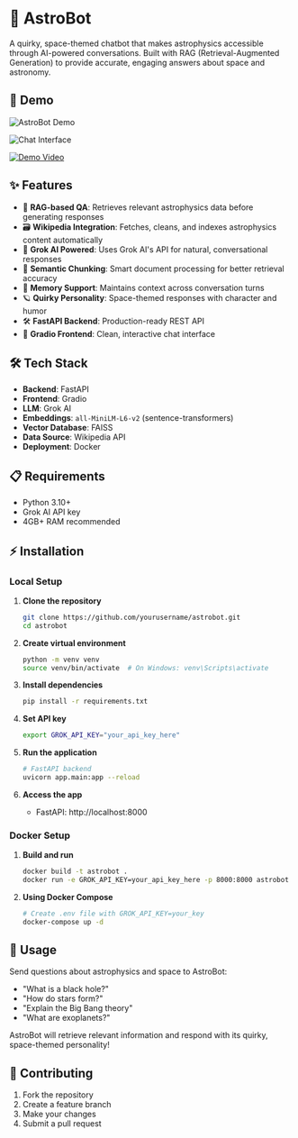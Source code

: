# 🌌 AstroBot

A quirky, space-themed chatbot that makes astrophysics accessible through AI-powered conversations. Built with RAG (Retrieval-Augmented Generation) to provide accurate, engaging answers about space and astronomy.

## 📸 Demo

![AstroBot Demo](./assets/demo.gif)

![Chat Interface](./assets/chat-interface.png)

[![Demo Video](./assets/video-thumbnail.png)](https://youtu.be/your-demo-video)

## ✨ Features

- 🧠 **RAG-based QA**: Retrieves relevant astrophysics data before generating responses
- 🗃️ **Wikipedia Integration**: Fetches, cleans, and indexes astrophysics content automatically
- 🤖 **Grok AI Powered**: Uses Grok AI's API for natural, conversational responses
- 🧬 **Semantic Chunking**: Smart document processing for better retrieval accuracy
- 🧠 **Memory Support**: Maintains context across conversation turns
- 🪐 **Quirky Personality**: Space-themed responses with character and humor
- 🛠️ **FastAPI Backend**: Production-ready REST API
- 🎨 **Gradio Frontend**: Clean, interactive chat interface

## 🛠️ Tech Stack

- **Backend**: FastAPI
- **Frontend**: Gradio
- **LLM**: Grok AI
- **Embeddings**: `all-MiniLM-L6-v2` (sentence-transformers)
- **Vector Database**: FAISS
- **Data Source**: Wikipedia API
- **Deployment**: Docker

## 📋 Requirements

- Python 3.10+
- Grok AI API key
- 4GB+ RAM recommended

## ⚡ Installation

### Local Setup

1. **Clone the repository**
   ```bash
   git clone https://github.com/yourusername/astrobot.git
   cd astrobot
   ```

2. **Create virtual environment**
   ```bash
   python -m venv venv
   source venv/bin/activate  # On Windows: venv\Scripts\activate
   ```

3. **Install dependencies**
   ```bash
   pip install -r requirements.txt
   ```

4. **Set API key**
   ```bash
   export GROK_API_KEY="your_api_key_here"
   ```

5. **Run the application**
   ```bash
   # FastAPI backend
   uvicorn app.main:app --reload
   

6. **Access the app**
   - FastAPI: http://localhost:8000


### Docker Setup

1. **Build and run**
   ```bash
   docker build -t astrobot .
   docker run -e GROK_API_KEY=your_api_key_here -p 8000:8000 astrobot
   ```

2. **Using Docker Compose**
   ```bash
   # Create .env file with GROK_API_KEY=your_key
   docker-compose up -d
   ```

## 🚀 Usage

Send questions about astrophysics and space to AstroBot:

- "What is a black hole?"
- "How do stars form?"
- "Explain the Big Bang theory"
- "What are exoplanets?"

AstroBot will retrieve relevant information and respond with its quirky, space-themed personality!


## 🤝 Contributing

1. Fork the repository
2. Create a feature branch
3. Make your changes
4. Submit a pull request
